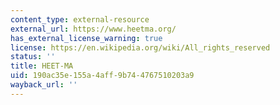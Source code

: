 ```yaml
---
content_type: external-resource
external_url: https://www.heetma.org/
has_external_license_warning: true
license: https://en.wikipedia.org/wiki/All_rights_reserved
status: ''
title: HEET-MA
uid: 190ac35e-155a-4aff-9b74-4767510203a9
wayback_url: ''
---
```

